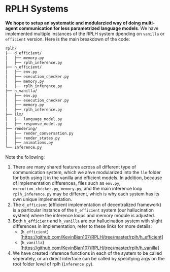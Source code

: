 # RPLH Systems
**We hope to setup an systematic and modularzied way of doing multi-agent communication for less parametrized language models**. We have implemented multiple instances of the RPLH system dpending on `vanilla` or `efficient` version. Here is the main breakdown of the code:

```bash
rplh/
├── d_efficient/
│   ├── memory.py
│   ├── rplh_inference.py
├── h_efficient/
│   ├── env.py
│   ├── execution_checker.py
│   ├── memory.py
│   ├── rplh_inference.py
├── h_vanilla/
│   ├── env.py
│   ├── execution_checker.py
│   ├── memory.py
│   ├── rplh_inference.py
├── llm/
│   ├── language_model.py
│   ├── response_model.py
├── rendering/
│   ├── render_conversation.py
│   ├── render_states.py
│   ├── animations.py
└── inference.py
```
Note the following:
1. There are many shared features across all different type of communication system, which we ahve modularized into the `llm` folder for both using it in the vanilla and efficient models. In addition, because of implementation differences, files such as `env.py`, `execution_checker.py`, `memory.py`, and the main inference loop `rplh_inference.py` may be different, which is why each system has its own unique implementation.
2. The `d_efficient` (efficient implementation of decentralized framework) is a particular instance of the `h_efficient` system (our hallucination system) where the inference loops and memory module is adjusted.
3. Both `h_efficient` and `h_vanilla` are our hallucination system with slight differences in implementation, refer to these links for more details:
    - (`h_efficient`)[https://github.com/KevinBian107/RPLH/tree/master/rplh/h_efficient]
    - (`h_vanilla`)[https://github.com/KevinBian107/RPLH/tree/master/rplh/h_vanilla]
4. We have created inference functions in each of the system to be called seperately, or an direct interface can be called by specifying args on the root folder level of rplh (`inference.py`).
